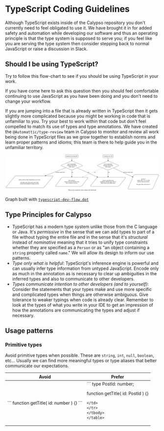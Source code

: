 TypeScript Coding Guidelines
============================

Although TypeScript exists inside of the Calypso repository you don't currently need to feel obligated to use it.
We have brought it in for added safety and automation while developing our software and thus an operating principle
is that the type system is supposed to serve you; if you feel like you are serving the type system then consider
stepping back to normal JavaScript or raise a discussion in Slack.

## Should I be using TypeScript?

Try to follow this flow-chart to see if you should be using TypeScript in your work.

If you have come here to ask this question then you should feel comfortable continuing to use JavaScript
as you have been doing and you don't need to change your workflow.

If you are jumping into a file that is already written in TypeScript then it gets slightly more complicated
because you might be working in code that is unfamiliar to you. Try your best to work within that code but
don't feel compelled to match its use of types and type annotations. We have created the `@Automattic/type-review`
team in Calypso to monitor and review all work being done in TypeScript files as we grow together to establish
norms and learn proper patterns and idioms; this team is there to help guide you in the unfamiliar territory. 

![](./typescript-dev-flow.dot.svg)

Graph built with [`typescript-dev-flow.dot`](./typescript-dev-flow.dot)

## Type Principles for Calypso

 - TypeScript has a modern type system unlike those from the C language or Java. It's _permissive_ in the sense
   that we can add types to part of a file without typing the entire file and in the sense that it's _structural_
   instead of _nominative_ meaning that it tries to unify type constraints whether they are specified as a `Person`
   or as "an object containing a `string` property called `name`." We will allow its design to inform our use patterns.
 - _Type only what is helpful_: TypeScript's inference engine is powerful and can usually infer type information
   from untyped JavaScript. Encode only as much in the annotation as is necessary to clear up ambiguities in the
   inferred types and also to communicate to other developers.
 - _Types communicate intention to other developers (and to yourself)_: Consider the statements that your types make
   and use more specific and complicated types when things are otherwise ambiguous. Give tolerance to weaker typings
   when code is already clear. Remember to look at the types of what you write in your IDE to get an impression of
   how the annotations are communicating the types and adjust if necessary.

## Usage patterns

### Primitive types

Avoid primitive types when possible. These are `string`, `int`, `null`, `boolean`, etc…
Usually we can find more meaningful types or type aliases that better communicate our expectations.

<table>
<thead>
<tr><th>Avoid</th><th>Prefer</th></tr>
</thead>
<tbody>
<tr>
<td>
```
function getTitle( id: number ) {}
```
</td>
<td>
```
type PostId: number;

function getTitle( id: PostId ) {}
```
</td>
</tr>
</tbody>
</table>
